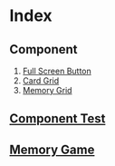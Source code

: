 # Index

## Component

1. [Full Screen Button](full_screen_button/index.html)
2. [Card Grid](card_grid/index.html)
3. [Memory Grid](memory_grid/index.html)

## [Component Test](component_test/index.html)

## [Memory Game](memory_game/index.html)
